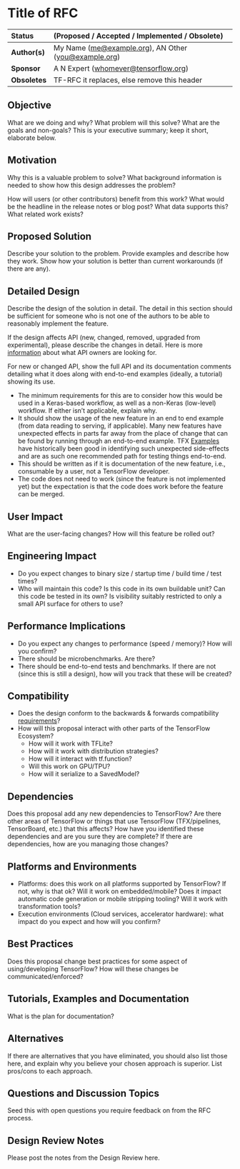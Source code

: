 # Title of RFC

| Status        | (Proposed / Accepted / Implemented / Obsolete)       |
:-------------- |:---------------------------------------------------- |
| **Author(s)** | My Name (me@example.org), AN Other (you@example.org) |
| **Sponsor**   | A N Expert (whomever@tensorflow.org)                 |
| **Obsoletes** | TF-RFC it replaces, else remove this header          |

## Objective

What are we doing and why? What problem will this solve? What are the goals and
non-goals? This is your executive summary; keep it short, elaborate below.

## Motivation

Why this is a valuable problem to solve? What background information is needed
to show how this design addresses the problem?

How will users (or other contributors) benefit from this work? What would be the
headline in the release notes or blog post? What data supports
this? What related work exists?

## Proposed Solution
Describe your solution to the problem. Provide examples and describe how they work. Show how your solution is better than current workarounds (if there are any).

## Detailed Design

Describe the design of the solution in detail. The detail in this section should be sufficient for someone who is not one of the authors to be able to reasonably implement the feature. 

If the design affects API (new, changed, removed, upgraded from experimental), please describe the changes in detail. Here is more [information](https://github.com/tensorflow/community/blob/master/governance/api-reviews.md) about what API owners are looking for. 

For new or changed API, show the full API and its documentation comments detailing what it does along with end-to-end examples (ideally, a tutorial) showing its use. 
* The minimum requirements for this are to consider how this would be used in a Keras-based workflow, as well as a non-Keras (low-level) workflow. If either isn’t applicable, explain why.
* It should show the usage of the new feature in an end to end example (from data reading to serving, if applicable). Many new features have unexpected effects in parts far away from the place of change that can be found by running through an end-to-end example. TFX [Examples](https://github.com/tensorflow/tfx/tree/master/tfx/examples) have historically been good in identifying such unexpected side-effects and are as such one recommended path for testing things end-to-end.
* This should be written as if it is documentation of the new feature, i.e., consumable by a user, not a TensorFlow developer. 
* The code does not need to work (since the feature is not implemented yet) but the expectation is that the code does work before the feature can be merged.

## User Impact
What are the user-facing changes? How will this feature be rolled out?

## Engineering Impact
* Do you expect changes to binary size / startup time / build time / test times?
* Who will maintain this code? Is this code in its own buildable unit? Can this code be tested in its own? Is visibility suitably restricted to only a small API surface for others to use?

## Performance Implications
* Do you expect any changes to performance (speed / memory)? How will you confirm?
* There should be microbenchmarks. Are there?
* There should be end-to-end tests and benchmarks. If there are not (since this is still a design), how will you track that these will be created?

## Compatibility
* Does the design conform to the backwards & forwards compatibility [requirements](https://www.tensorflow.org/programmers_guide/version_compat)?
* How will this proposal interact with other parts of the TensorFlow Ecosystem?
    - How will it work with TFLite?
    - How will it work with distribution strategies?
    - How will it interact with tf.function?
    - Will this work on GPU/TPU?
    - How will it serialize to a SavedModel?

## Dependencies
Does this proposal add any new dependencies to TensorFlow? Are there other areas of TensorFlow or things that use TensorFlow (TFX/pipelines, TensorBoard, etc.) that this affects? How have you identified these dependencies and are you sure they are complete? If there are dependencies, how are you managing those changes?

## Platforms and Environments
* Platforms: does this work on all platforms supported by TensorFlow? If not, why is that ok? Will it work on embedded/mobile? Does it impact automatic code generation or mobile stripping tooling? Will it work with transformation tools?
* Execution environments (Cloud services, accelerator hardware): what impact do you expect and how will you confirm?

## Best Practices
Does this proposal change best practices for some aspect of using/developing TensorFlow? How will these changes be communicated/enforced?

## Tutorials, Examples and Documentation
What is the plan for documentation? 

## Alternatives
If there are alternatives that you have eliminated, you should also list those here, and explain why you believe
your chosen approach is superior. List pros/cons to each approach. 

## Questions and Discussion Topics
Seed this with open questions you require feedback on from the RFC process.

## Design Review Notes
Please post the notes from the Design Review here.
